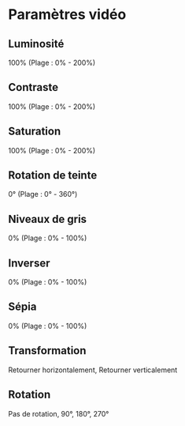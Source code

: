 # Paramètres vidéo

## Luminosité

100% (Plage : 0% - 200%)

## Contraste

100% (Plage : 0% - 200%)

## Saturation

100% (Plage : 0% - 200%)

## Rotation de teinte

0° (Plage : 0° - 360°)

## Niveaux de gris

0% (Plage : 0% - 100%)

## Inverser

0% (Plage : 0% - 100%)

## Sépia

0% (Plage : 0% - 100%)

## Transformation

Retourner horizontalement, Retourner verticalement

## Rotation

Pas de rotation, 90°, 180°, 270°
